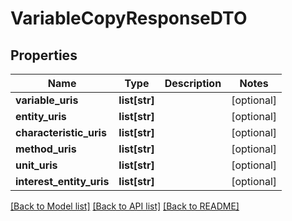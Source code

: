 # VariableCopyResponseDTO

## Properties
Name | Type | Description | Notes
------------ | ------------- | ------------- | -------------
**variable_uris** | **list[str]** |  | [optional] 
**entity_uris** | **list[str]** |  | [optional] 
**characteristic_uris** | **list[str]** |  | [optional] 
**method_uris** | **list[str]** |  | [optional] 
**unit_uris** | **list[str]** |  | [optional] 
**interest_entity_uris** | **list[str]** |  | [optional] 

[[Back to Model list]](../README.md#documentation-for-models) [[Back to API list]](../README.md#documentation-for-api-endpoints) [[Back to README]](../README.md)


